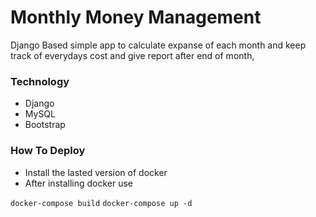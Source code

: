 # Monthly Money Management

Django Based simple app to calculate expanse of each month and keep track of everydays cost and give report after end of month,



### Technology
* Django
* MySQL
* Bootstrap

### How To Deploy

* Install the lasted version of docker
* After installing docker use

`docker-compose build`
`docker-compose up -d`
